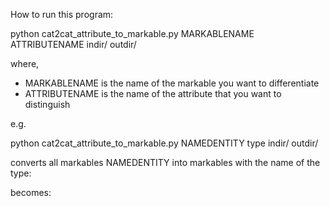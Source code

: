 How to run this program:

python cat2cat_attribute_to_markable.py MARKABLENAME ATTRIBUTENAME indir/ outdir/

where, 
* MARKABLENAME is the name of the markable you want to differentiate
* ATTRIBUTENAME is the name of the attribute that you want to distinguish

e.g.

python cat2cat_attribute_to_markable.py NAMEDENTITY type indir/ outdir/

converts all markables NAMEDENTITY into markables with the name of the type:

<NAMEDENTITY m_id="141" type="PERSON" tokenization_error="FALSE"  >
<token_anchor t_id="1452"/>
<token_anchor t_id="1453"/>
<token_anchor t_id="1454"/>
</NAMEDENTITY>

becomes:

<PERSON m_id="141" >
<token_anchor t_id="1452"/>
<token_anchor t_id="1453"/>
<token_anchor t_id="1454"/>
</PERSON>

